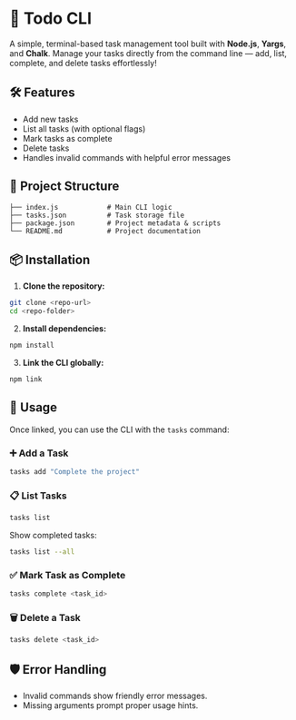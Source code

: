 # 🚀 Todo CLI

A simple, terminal-based task management tool built with **Node.js**, **Yargs**, and **Chalk**. Manage your tasks directly from the command line — add, list, complete, and delete tasks effortlessly!

## 🛠 Features

- Add new tasks
- List all tasks (with optional flags)
- Mark tasks as complete
- Delete tasks
- Handles invalid commands with helpful error messages

## 📂 Project Structure
```
├── index.js            # Main CLI logic
├── tasks.json          # Task storage file
├── package.json        # Project metadata & scripts
└── README.md           # Project documentation
```

## 📦 Installation

1. **Clone the repository:**
```sh
git clone <repo-url>
cd <repo-folder>
```

2. **Install dependencies:**
```sh
npm install
```

3. **Link the CLI globally:**
```sh
npm link
```

## 🚀 Usage

Once linked, you can use the CLI with the `tasks` command:

### ➕ Add a Task
```sh
tasks add "Complete the project"
```

### 📋 List Tasks
```sh
tasks list
```

Show completed tasks:
```sh
tasks list --all
```

### ✅ Mark Task as Complete
```sh
tasks complete <task_id>
```

### 🗑 Delete a Task
```sh
tasks delete <task_id>
```

## 🛡 Error Handling
- Invalid commands show friendly error messages.
- Missing arguments prompt proper usage hints.


